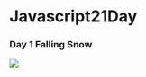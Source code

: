 # Javascript21Day
### Day 1 Falling Snow
![](https://media.giphy.com/media/cIn2onmaxLOKGPB5gg/giphy.gif)
